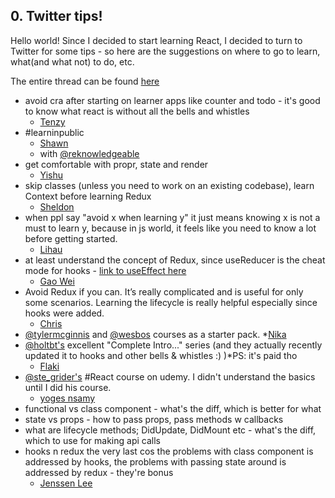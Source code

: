 ## 0. Twitter tips!

Hello world! Since I decided to start learning React, I decided to turn to Twitter for some tips - so here are the suggestions on where to go to learn, what(and what not) to do, etc.

The entire thread can be found [here](https://twitter.com/qiannyqianhere/status/1189203237095661568)

* avoid cra after starting on learner apps like counter and todo - it's good to know what react is without all the bells and whistles 
	* [Tenzy](https://twitter.com/tzyinc)
* #learninpublic
	* [Shawn](https://twitter.com/swyx)
	* with [@reknowledgeable](https://twitter.com/reknowledgeable)
* get comfortable with propr, state and render
	* [Yishu](https://twitter.com/yishusee)
* skip classes (unless you need to work on an existing codebase), learn Context before learning Redux
	* [Sheldon](https://twitter.com/sheldytox)
* when ppl say "avoid x when learning y" it just means knowing x is not a must to learn y, because in js world, it feels like you need to know a lot before getting started.
	* [Lihau](https://twitter.com/lihautan)
* at least understand the concept of Redux, since useReducer is the cheat mode for hooks - [link to useEffect here](https://overreacted.io/a-complete-guide-to-useeffect/#why-usereducer-is-the-cheat-mode-of-hooks)
	* [Gao Wei](https://twitter.com/wgao19)
* Avoid Redux if you can. It’s really complicated and is useful for only some scenarios.
Learning the lifecycle is really helpful especially since hooks were added.
	* [Chris](https://twitter.com/cliener)
* [@tylermcginnis](https://twitter.com/tylermcginnis) and [@wesbos](https://twitter.com/wesbo) courses as a starter pack.
	*[Nika](https://twitter.com/nikazawila)
*  [@holtbt's](https://twitter.com/holtbt) excellent "Complete Intro..." series (and they actually recently updated it to hooks and other bells & whistles :) )*PS: it's paid tho
	* [Flaki](https://twitter.com/slsoftworks)
* [@ste_grider's](https://twitter.com/ste_grider) #React course on udemy. I didn't understand the basics until I did his course.
	* [yoges nsamy](https://twitter.com/yogesnsamy)
* functional vs class component - what's the diff, which is better for what
* state vs props - how to pass props,  pass methods w callbacks
* what are lifecycle methods; DidUpdate, DidMount etc - what's the diff, which to use for making api calls
* hooks n redux the very last cos the problems with class component is addressed by hooks, the problems with passing state around is addressed by redux - they're bonus
	* [Jenssen Lee](https://twitter.com/Jenlky)
